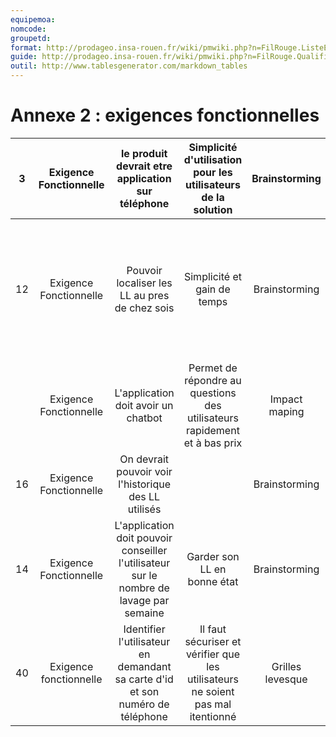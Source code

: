 ```yaml
---
equipemoa: 
nomcode: 
groupetd: 
format: http://prodageo.insa-rouen.fr/wiki/pmwiki.php?n=FilRouge.ListeExigencesQualifiees 
guide: http://prodageo.insa-rouen.fr/wiki/pmwiki.php?n=FilRouge.QualifierExigence
outil: http://www.tablesgenerator.com/markdown_tables
---
```

# Annexe 2 : exigences fonctionnelles

|  3 |  Exigence Fonctionnelle |                     le produit devrait etre application sur téléphone                    |          Simplicité d'utilisation pour les utilisateurs de la solution          |   Brainstorming  |                                        On peut utiliser le produit sur Androit/ios                                       | 2 | 5 |                      (Toutes ??)                     |            (Aucune ??)           |
|:--:|:-----------------------:|:----------------------------------------------------------------------------------------:|:-------------------------------------------------------------------------------:|:----------------:|:------------------------------------------------------------------------------------------------------------------------:|:-:|:-:|:----------------------------------------------------:|:--------------------------------:|
| 12 | Exigence Fonctionnelle  |                       Pouvoir localiser les LL au pres de chez sois                      |                           Simplicité et gain de temps                           |   Brainstorming  | L'application dispose d'un carte avec les LL présent et disponible, ainsi que du temps de trajet depuis sa localisation  | 4 | 5 | chercher sur un moteur de recherche par localisation |                                  |
|    | Exigence Fonctionnelle  |                           L'application doit avoir un chatbot                            |    Permet de répondre au questions des utilisateurs rapidement et à bas prix    |  Impact maping   |                           Le chatbot doit pouvoir répondre aux questions les plus fréquentes.                            |   |   |                                                      |                                  |
| 16 | Exigence Fonctionnelle  |                   On devrait pouvoir voir l'historique des LL utilisés                   |                                                                                 |   Brainstorming  |                                        L'application posséde un menu d'historique                                        | 4 | 4 |                                                      |                                  |
| 14 | Exigence Fonctionnelle  | L'application doit pouvoir conseiller l'utilisateur sur le nombre de lavage par semaine  |                           Garder son LL en bonne état                           |   Brainstorming  |                                                                                                                          | 1 | 1 |               Connaitre le type de LL                | Avoir beaucoup de LL disponible  |
| 40 |  Exigence fonctionnelle |      Identifier l'utilisateur en demandant sa carte d'id et son numéro de téléphone      | Il faut sécuriser et vérifier que les utilisateurs ne soient pas mal itentionné | Grilles levesque |                                           Vérification avant création du compte                                          | 2 | 4 |                                                      |                                  |


